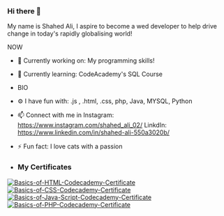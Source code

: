 ### Hi there 👋 
My name is Shahed Ali, I aspire to become a wed developer to help drive change in today's rapidly globalising world! 


NOW

- 🔭 Currently working on: My programming skills! 
- 🌱 Currently learning: CodeAcademy's SQL Course 
- BIO
- ⚙ I have fun with: .js , .html, .css, php, Java, MYSQL, Python
- 📫 Connect with me in Instagram: https://www.instagram.com/shahed_ali_02/ LinkdIn: https://www.linkedin.com/in/shahed-ali-550a3020b/
- ⚡ Fun fact: I love cats with a passion

- ### My Certificates
<a href="https://ibb.co/BB4hPfS"><img src="https://i.ibb.co/kX3LyGW/Basics-of-HTML-Codecademy-Certificate.jpg" alt="Basics-of-HTML-Codecademy-Certificate" ></a>
<a href="https://ibb.co/Fq1QhcF"><img src="https://i.ibb.co/dJvNfXR/Basics-of-CSS-Codecademy-Certificate.jpg" alt="Basics-of-CSS-Codecademy-Certificate"  /></a>
<a href="https://ibb.co/w7SsgvR"><img src="https://i.ibb.co/428dtQ7/Basics-of-Java-Script-Codecademy-Certificate.jpg" alt="Basics-of-Java-Script-Codecademy-Certificate" ></a>
<a href="https://ibb.co/SPnc0mH"><img src="https://i.ibb.co/zrRFb2C/Basics-of-PHP-Codecademy-Certificate.jpg" alt="Basics-of-PHP-Codecademy-Certificate" ></a>


